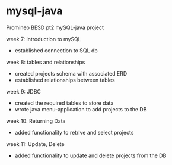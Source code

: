 # mysql-java
Promineo BESD pt2 mySQL-java project

week 7: introduction to mySQL
  - established connection to SQL db

week 8: tables and relationships
  - created projects schema with associated ERD
  - established relationships between tables

week 9: JDBC
  - created the required tables to store data
  - wrote java menu-application to add projects to the DB
  
week 10: Returning Data
  - added functionality to retrive and select projects

week 11: Update, Delete
  - added functionality to update and delete projects from the DB
  
